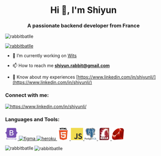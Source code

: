 <h1 align="center">Hi 👋, I'm Shiyun</h1>
<h3 align="center">A passionate backend developer from France</h3>

<p align="left"> <img src="https://komarev.com/ghpvc/?username=rabbitbatlle&label=Profile%20views&color=0e75b6&style=flat" alt="rabbitbatlle" /> </p>

<p align="left"> <a href="https://github.com/ryo-ma/github-profile-trophy"><img src="https://github-profile-trophy.vercel.app/?username=rabbitbatlle" alt="rabbitbatlle" /></a> </p>

- 🔭 I’m currently working on [Wits](https://www.whereisthespot.fr)

- 📫 How to reach me **shiyun.rabbit@gmail.com**

- 📄 Know about my experiences [https://www.linkedin.com/in/shiyunli/](https://www.linkedin.com/in/shiyunli/)

<h3 align="left">Connect with me:</h3>
<p align="left">
<a href="https://linkedin.com/in/https://www.linkedin.com/in/shiyunli/" target="blank"><img align="center" src="https://raw.githubusercontent.com/rahuldkjain/github-profile-readme-generator/master/src/images/icons/Social/linked-in-alt.svg" alt="https://www.linkedin.com/in/shiyunli/" height="30" width="40" /></a>
</p>

<h3 align="left">Languages and Tools:</h3>
<p align="left"> <a href="https://getbootstrap.com" target="_blank" rel="noreferrer"> <img src="https://raw.githubusercontent.com/devicons/devicon/master/icons/bootstrap/bootstrap-plain-wordmark.svg" alt="bootstrap" width="40" height="40"/> </a> <a href="https://www.figma.com/" target="_blank" rel="noreferrer"> <img src="https://www.vectorlogo.zone/logos/figma/figma-icon.svg" alt="figma" width="40" height="40"/> </a> <a href="https://heroku.com" target="_blank" rel="noreferrer"> <img src="https://www.vectorlogo.zone/logos/heroku/heroku-icon.svg" alt="heroku" width="40" height="40"/> </a> <a href="https://www.w3.org/html/" target="_blank" rel="noreferrer"> <img src="https://raw.githubusercontent.com/devicons/devicon/master/icons/html5/html5-original-wordmark.svg" alt="html5" width="40" height="40"/> </a> <a href="https://developer.mozilla.org/en-US/docs/Web/JavaScript" target="_blank" rel="noreferrer"> <img src="https://raw.githubusercontent.com/devicons/devicon/master/icons/javascript/javascript-original.svg" alt="javascript" width="40" height="40"/> </a> <a href="https://www.postgresql.org" target="_blank" rel="noreferrer"> <img src="https://raw.githubusercontent.com/devicons/devicon/master/icons/postgresql/postgresql-original-wordmark.svg" alt="postgresql" width="40" height="40"/> </a> <a href="https://rubyonrails.org" target="_blank" rel="noreferrer"> <img src="https://raw.githubusercontent.com/devicons/devicon/master/icons/rails/rails-original-wordmark.svg" alt="rails" width="40" height="40"/> </a> <a href="https://www.ruby-lang.org/en/" target="_blank" rel="noreferrer"> <img src="https://raw.githubusercontent.com/devicons/devicon/master/icons/ruby/ruby-original.svg" alt="ruby" width="40" height="40"/> </a> </p>

<p><img align="left" src="https://github-readme-stats.vercel.app/api/top-langs?username=rabbitbatlle&show_icons=true&locale=en&layout=compact" alt="rabbitbatlle" /></p>

<p>&nbsp;<img align="center" src="https://github-readme-stats.vercel.app/api?username=rabbitbatlle&show_icons=true&locale=en" alt="rabbitbatlle" /></p>

